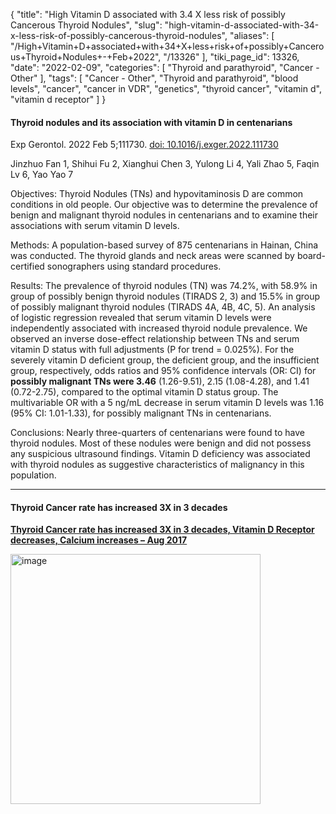 {
    "title": "High Vitamin D associated with 3.4 X less risk of possibly Cancerous Thyroid Nodules",
    "slug": "high-vitamin-d-associated-with-34-x-less-risk-of-possibly-cancerous-thyroid-nodules",
    "aliases": [
        "/High+Vitamin+D+associated+with+34+X+less+risk+of+possibly+Cancerous+Thyroid+Nodules+-+Feb+2022",
        "/13326"
    ],
    "tiki_page_id": 13326,
    "date": "2022-02-09",
    "categories": [
        "Thyroid and parathyroid",
        "Cancer - Other"
    ],
    "tags": [
        "Cancer - Other",
        "Thyroid and parathyroid",
        "blood levels",
        "cancer",
        "cancer in VDR",
        "genetics",
        "thyroid cancer",
        "vitamin d",
        "vitamin d receptor"
    ]
}


#### Thyroid nodules and its association with vitamin D in centenarians

Exp Gerontol. 2022 Feb 5;111730. [doi: 10.1016/j.exger.2022.111730](https://doi.org/10.1016/j.exger.2022.111730)

Jinzhuo Fan 1, Shihui Fu 2, Xianghui Chen 3, Yulong Li 4, Yali Zhao 5, Faqin Lv 6, Yao Yao 7

Objectives: Thyroid Nodules (TNs) and hypovitaminosis D are common conditions in old people. Our objective was to determine the prevalence of benign and malignant thyroid nodules in centenarians and to examine their associations with serum vitamin D levels.

Methods: A population-based survey of 875 centenarians in Hainan, China was conducted. The thyroid glands and neck areas were scanned by board-certified sonographers using standard procedures.

Results: The prevalence of thyroid nodules (TN) was 74.2%, with 58.9% in group of possibly benign thyroid nodules (TIRADS 2, 3) and 15.5% in group of possibly malignant thyroid nodules (TIRADS 4A, 4B, 4C, 5). An analysis of logistic regression revealed that serum vitamin D levels were independently associated with increased thyroid nodule prevalence. We observed an inverse dose-effect relationship between TNs and serum vitamin D status with full adjustments (P for trend = 0.025%). For the severely vitamin D deficient group, the deficient group, and the insufficient group, respectively, odds ratios and 95% confidence intervals (OR: CI) for  **possibly malignant TNs were 3.46**  (1.26-9.51), 2.15 (1.08-4.28), and 1.41 (0.72-2.75), compared to the optimal vitamin D status group. The multivariable OR with a 5 ng/mL decrease in serum vitamin D levels was 1.16 (95% CI: 1.01-1.33), for possibly malignant TNs in centenarians.

Conclusions: Nearly three-quarters of centenarians were found to have thyroid nodules. Most of these nodules were benign and did not possess any suspicious ultrasound findings. Vitamin D deficiency was associated with thyroid nodules as suggestive characteristics of malignancy in this population.

---

#### Thyroid Cancer rate has increased 3X in 3 decades

 **[Thyroid Cancer rate has increased 3X in 3 decades, Vitamin D Receptor decreases, Calcium increases – Aug 2017](/posts/thyroid-cancer-rate-has-increased-3x-in-3-decades-vitamin-d-receptor-decreases-calcium-increases)** 

<img src="https://d1bk1kqxc0sym.cloudfront.net/attachments/jpeg/thyroid-cancer---age-adjusted.jpg" alt="image" width="400">